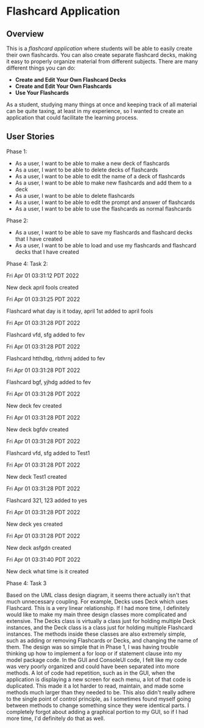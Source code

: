 # Flashcard Application

## Overview
This is a *flashcard application* where students will be able
to easily create their own flashcards. You can also create 
separate flashcard decks, making it easy to properly
organize material from different subjects. There are many different
things you can do:

- **Create and Edit Your Own Flashcard Decks**
- **Create and Edit Your Own Flashcards**
- **Use Your Flashcards**

As a student, studying many things at once and 
keeping track of all material can be quite taxing,
at least in my experience, so I wanted to create 
an application that could facilitate the learning 
process.

## User Stories

Phase 1:
- As a user, I want to be able to make a new deck of flashcards
- As a user, I want to be able to delete decks of flashcards
- As a user, I want to be able to edit the name of a deck of flashcards
- As a user, I want to be able to make new flashcards and add them to a deck
- As a user, I want to be able to delete flashcards
- As a user, I want to be able to edit the prompt and answer of flashcards
- As a user, I want to be able to use the flashcards as normal flashcards

Phase 2:
- As a user, I want to be able to save my flashcards and flashcard decks that I have created
- As a user, I want to be able to load and use my flashcards and flashcard decks that I have created

Phase 4: Task 2:

Fri Apr 01 03:31:12 PDT 2022

New deck april fools created

Fri Apr 01 03:31:25 PDT 2022

Flashcard what day is it today, april 1st added to april fools

Fri Apr 01 03:31:28 PDT 2022

Flashcard vfd, sfg added to fev

Fri Apr 01 03:31:28 PDT 2022

Flashcard htthdbg, rbthrnj  added to fev

Fri Apr 01 03:31:28 PDT 2022

Flashcard bgf, yjhdg added to fev

Fri Apr 01 03:31:28 PDT 2022

New deck fev created

Fri Apr 01 03:31:28 PDT 2022

New deck bgfdv created

Fri Apr 01 03:31:28 PDT 2022

Flashcard vfd, sfg added to Test1

Fri Apr 01 03:31:28 PDT 2022

New deck Test1 created

Fri Apr 01 03:31:28 PDT 2022

Flashcard 321, 123 added to yes

Fri Apr 01 03:31:28 PDT 2022

New deck yes created

Fri Apr 01 03:31:28 PDT 2022

New deck asfgdn created

Fri Apr 01 03:31:40 PDT 2022

New deck what time is it created


Phase 4: Task 3

Based on the UML class design diagram, it seems there actually isn't that much
unnecessary coupling. For example, Decks uses Deck which uses Flashcard. This
is a very linear relationship. If I had more time, I definitely would like to
make my main three design classes more complicated and extensive. The Decks
class is virtually a class just for holding multiple Deck instances, and the
Deck class is a class just for holding multiple Flashcard instances. The methods
inside these classes are also extremely simple, such as adding or removing Flashcards
or Decks, and changing the name of them. The design was so simple that in Phase 1, 
I was having trouble thinking up how to implement a for loop or if statement
clause into my model package code. In the GUI and ConsoleUI code, I felt like my
code was very poorly organized and could have been separated into more methods.
A lot of code had repetition, such as in the GUI, when the application is 
displaying a new screen for each menu, a lot of that code is duplicated. This made
it a lot harder to read, maintain, and made some methods much larger than they
needed to be. This also didn't really adhere to the single point of control 
principle, as I sometimes found myself going between methods to change something
since they were identical parts. I completely forgot about adding a graphical
portion to my GUI, so if I had more time, I'd definitely do that as well.